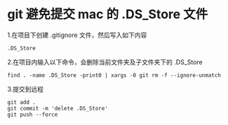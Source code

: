 # git 避免提交 mac 的 .DS_Store 文件

1.在项目下创建 .gitignore 文件，然后写入如下内容

```.DS_Store
.DS_Store
```



2.在项目内输入以下命令，会删除当前文件夹及子文件夹下的 .DS_Store

```
find . -name .DS_Store -print0 | xargs -0 git rm -f --ignore-unmatch
```



3.提交到远程

```
git add .
git commit -m 'delete .DS_Store'
git push --force
```

